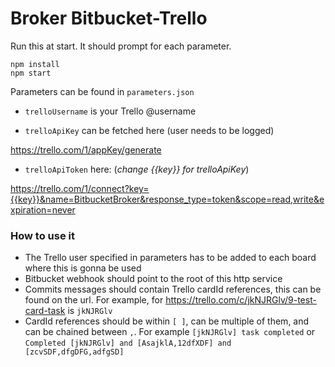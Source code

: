 Broker Bitbucket-Trello
============ 


Run this at start. It should prompt for each parameter.
```
npm install
npm start
```

Parameters can be found in `parameters.json`

 - `trelloUsername` is your Trello @username

 - `trelloApiKey` can be fetched here (user needs to be logged)

 https://trello.com/1/appKey/generate 

 - `trelloApiToken` here: (_change {{key}} for trelloApiKey_)

 https://trello.com/1/connect?key={{key}}&name=BitbucketBroker&response_type=token&scope=read,write&expiration=never

### How to use it
 - The Trello user specified in parameters has to be added to each board where this is gonna be used
 - Bitbucket webhook should point to the root of this http service
 - Commits messages should contain Trello cardId references, this can be found on the url. For example, for https://trello.com/c/jkNJRGlv/9-test-card-task is `jkNJRGlv`
 - CardId references should be within `[ ]`, can be multiple of them, and can be chained between `,`. For example `[jkNJRGlv] task completed` or `Completed [jkNJRGlv] and [AsajklA,12dfXDF] and [zcvSDF,dfgDFG,adfgSD]`